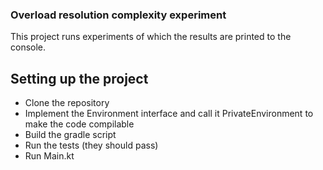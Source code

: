 ### Overload resolution complexity experiment ###
This project runs experiments of which the results are printed to the console.

## Setting up the project ##
 - Clone the repository
 - Implement the Environment interface and call it PrivateEnvironment to make the code compilable
 - Build the gradle script
 - Run the tests (they should pass)
 - Run Main.kt
